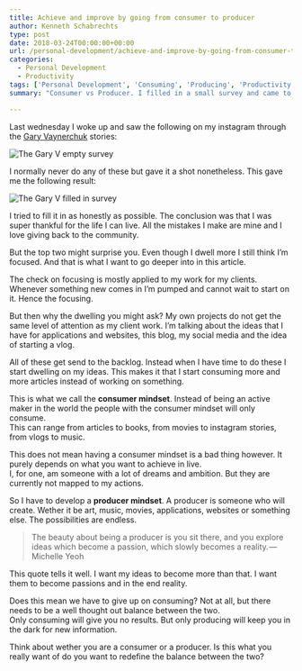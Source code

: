 ```yaml
---
title: Achieve and improve by going from consumer to producer
author: Kenneth Schabrechts
type: post
date: 2018-03-24T00:00:00+00:00
url: /personal-development/achieve-and-improve-by-going-from-consumer-to-producer/
categories:
  - Personal Development
  - Productivity
tags: ['Personal Development', 'Consuming', 'Producing', 'Productivity', 'Learning', 'Freelancing', 'Content']
summary: "Consumer vs Producer. I filled in a small survey and came to a conclusion. In the first place, I'm a consumer. But is that what I want to be? I dig deeper into this in this post."

---
```

Last wednesday I woke up and saw the following on my instagram through the [Gary Vaynerchuk](https://www.instagram.com/garyvee "Gary Vaynerchuk Instagram Page") stories:

![The Gary V empty survey](/images/2018/consumer-to-producer/survey-empty.jpeg)

I normally never do any of these but gave it a shot nonetheless. This gave me the following result:

![The Gary V filled in survey](/images/2018/consumer-to-producer/survey-filled.jpeg)

I tried to fill it in as honestly as possible. The conclusion was that I was super thankful for the life I can live. All the mistakes I make are mine and I love giving back to the community.

But the top two might surprise you. Even though I dwell more I still think I’m focused. And that is what I want to go deeper into in this article.

The check on focusing is mostly applied to my work for my clients. Whenever something new comes in I’m pumped and cannot wait to start on it. Hence the focusing.

But then why the dwelling you might ask? My own projects do not get the same level of attention as my client work. I’m talking about the ideas that I have for applications and websites, this blog, my social media and the idea of starting a vlog.

All of these get send to the backlog. Instead when I have time to do these I start dwelling on my ideas. This makes it that I start consuming more and more articles instead of working on something.

This is what we call the **consumer mindset**. Instead of being an active maker in the world the people with the consumer mindset will only consume.  
This can range from articles to books, from movies to instagram stories, from vlogs to music.

This does not mean having a consumer mindset is a bad thing however. It purely depends on what you want to achieve in live.  
I, for one, am someone with a lot of dreams and ambition. But they are currently not mapped to my actions.

So I have to develop a **producer mindset**. A producer is someone who will create. Wether it be art, music, movies, applications, websites or something else. The possibilities are endless.

> The beauty about being a producer is you sit there, and you explore ideas which become a passion, which slowly becomes a reality. — Michelle Yeoh

This quote tells it well. I want my ideas to become more than that. I want them to become passions and in the end reality.

Does this mean we have to give up on consuming? Not at all, but there needs to be a well thought out balance between the two.  
Only consuming will give you no results. But only producing will keep you in the dark for new information.

Think about wether you are a consumer or a producer. Is this what you really want of do you want to redefine the balance between the two?